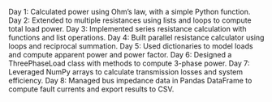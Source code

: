 Day 1: Calculated power using Ohm’s law, with a simple Python function.
Day 2: Extended to multiple resistances using lists and loops to compute total load power.
Day 3: Implemented series resistance calculation with functions and list operations.
Day 4: Built parallel resistance calculator using loops and reciprocal summation.
Day 5: Used dictionaries to model loads and compute apparent power and power factor.
Day 6: Designed a ThreePhaseLoad class with methods to compute 3-phase power.
Day 7: Leveraged NumPy arrays to calculate transmission losses and system efficiency.
Day 8: Managed bus impedance data in Pandas DataFrame to compute fault currents and export results to CSV.
